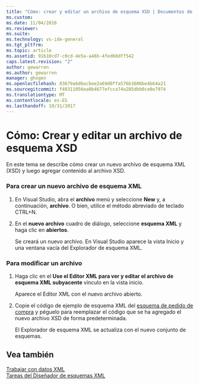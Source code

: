 ```yaml
---
title: "Cómo: crear y editar un archivo de esquema XSD | Documentos de Microsoft"
ms.custom: 
ms.date: 11/04/2016
ms.reviewer: 
ms.suite: 
ms.technology: vs-ide-general
ms.tgt_pltfrm: 
ms.topic: article
ms.assetid: 91b10cd7-c0cd-4e5a-a46b-4fed60dff542
caps.latest.revision: "2"
author: gewarren
ms.author: gewarren
manager: ghogen
ms.openlocfilehash: 03679a6d6acbee2a69d0ffa576b3606be4b64a21
ms.sourcegitcommit: f40311056ea0b4677efcca74a285dbb0ce0e7974
ms.translationtype: MT
ms.contentlocale: es-ES
ms.lasthandoff: 10/31/2017
---
```

# <a name="how-to-create-and-edit-an-xsd-schema-file"></a>Cómo: Crear y editar un archivo de esquema XSD
En este tema se describe cómo crear un nuevo archivo de esquema XML (XSD) y luego agregar contenido al archivo XSD.  
  
### <a name="to-create-a-new-xml-schema-file"></a>Para crear un nuevo archivo de esquema XML  
  
1.  En Visual Studio, abra el **archivo** menú y seleccione **New** y, a continuación, **archivo**. O bien, utilice el método abreviado de teclado CTRL+N.  
  
2.  En el **nuevo archivo** cuadro de diálogo, seleccione **esquema XML** y haga clic en **abiertos**.  
  
     Se creará un nuevo archivo. En Visual Studio aparece la vista Inicio y una ventana vacía del Explorador de esquema XML.  
  
### <a name="to-edit-a-file"></a>Para modificar un archivo  
  
1.  Haga clic en el **Use el Editor XML para ver y editar el archivo de esquema XML subyacente** vínculo en la vista inicio.  
  
     Aparece el Editor XML con el nuevo archivo abierto.  
  
2.  Copie el código de ejemplo de esquema XML del [esquema de pedido de compra](../xml-tools/sample-xsd-file-simple-schema.md) y péguelo para reemplazar el código que se ha agregado el nuevo archivo XSD de forma predeterminada.  
  
     El Explorador de esquema XML se actualiza con el nuevo conjunto de esquemas.  
  
## <a name="see-also"></a>Vea también  
 [Trabajar con datos XML](../xml-tools/working-with-xml-data.md)   
 [Tareas del Diseñador de esquemas XML](../xml-tools/xml-schema-designer-tasks.md)